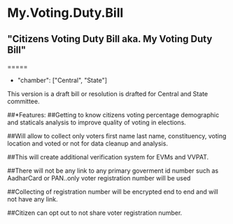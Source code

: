 # My.Voting.Duty.Bill

## "Citizens Voting Duty Bill aka. My Voting Duty Bill"
=====
* "chamber": ["Central", "State"]

This version is a draft bill or resolution is drafted for Central and State committee. 

##*Features:
  ##Getting to know citizens voting percentage demographic and staticals analysis to improve quality of voting in elections.
  
  ##Will allow to collect only voters first name last name, constituency, voting location and voted or not for data cleanup and analysis.
  
  ##This will create additional verification system for EVMs and VVPAT.
  
  ##There will not be any link to any primary goverment id number such as AadharCard or PAN..only voter registration number will be used
  
  ##Collecting of registration number will be encrypted end to end and will not have any link.
  
  ##Citizen can opt out to not share voter registration number.
    

